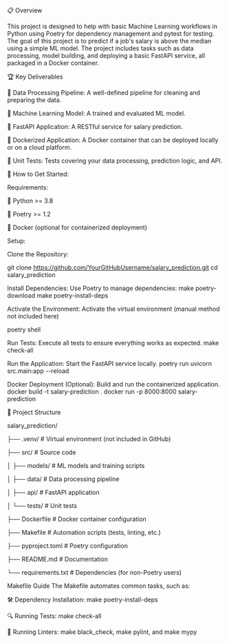 📋 Overview

This project is designed to help with basic Machine Learning workflows in Python using Poetry for dependency management and pytest for testing. The goal of this project is to predict if a job's salary is above the median using a simple ML model. The project includes tasks such as data processing, model building, and deploying a basic FastAPI service, all packaged in a Docker container.

🏆 Key Deliverables

🧹 Data Processing Pipeline: A well-defined pipeline for cleaning and preparing the data.

🧠 Machine Learning Model: A trained and evaluated ML model.

🔌 FastAPI Application: A RESTful service for salary prediction.

🐳 Dockerized Application: A Docker container that can be deployed locally or on a cloud platform.

🧪 Unit Tests: Tests covering your data processing, prediction logic, and API.


🚀 How to Get Started:

Requirements:

🐍 Python >= 3.8

🧩 Poetry >= 1.2

🐋 Docker (optional for containerized deployment)

Setup:

Clone the Repository:

git clone https://github.com/YourGitHubUsername/salary_prediction.git
cd salary_prediction

Install Dependencies: Use Poetry to manage dependencies:
make poetry-download
make poetry-install-deps

Activate the Environment: Activate the virtual environment (manual method not included here)

poetry shell

Run Tests: Execute all tests to ensure everything works as expected.
make check-all

Run the Application: Start the FastAPI service locally.
poetry run uvicorn src.main:app --reload

Docker Deployment (Optional): Build and run the containerized application.
docker build -t salary-prediction .
docker run -p 8000:8000 salary-prediction

📂 Project Structure

salary_prediction/


├── .venv/                    # Virtual environment (not included in GitHub)

├── src/                      # Source code

│   ├── models/               # ML models and training scripts

│   ├── data/                 # Data processing pipeline

│   ├── api/                  # FastAPI application

│   └── tests/                # Unit tests

├── Dockerfile                # Docker container configuration

├── Makefile                  # Automation scripts (tests, linting, etc.)

├── pyproject.toml            # Poetry configuration

├── README.md                 # Documentation

└── requirements.txt          # Dependencies (for non-Poetry users)

Makefile Guide
The Makefile automates common tasks, such as:

🛠 Dependency Installation: make poetry-install-deps

🔍 Running Tests: make check-all

🧹 Running Linters: make black_check, make pylint, and make mypy
